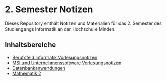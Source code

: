# 2. Semester Notizen

Dieses Repository enthält Notizen und Materialien für das 2. Semester des Studiengangs Informatik an der Hochschule Minden.

## Inhaltsbereiche

- [Berufsfeld Informatik Vorlesungsnotizen](/Berufsfeld%20Informatik/Inhalt.md)
- [MSI und Unternehmenssoftware Vorlesungsnotizen](/MIS%20und%20Unternehmenssoftware/Inhalt.md)
- [Datenbankanwendungen](/Datenbankanwendungen/Inhalt.md)
- [Mathematik 2](/Mathematik%202/Inhalt.md)
